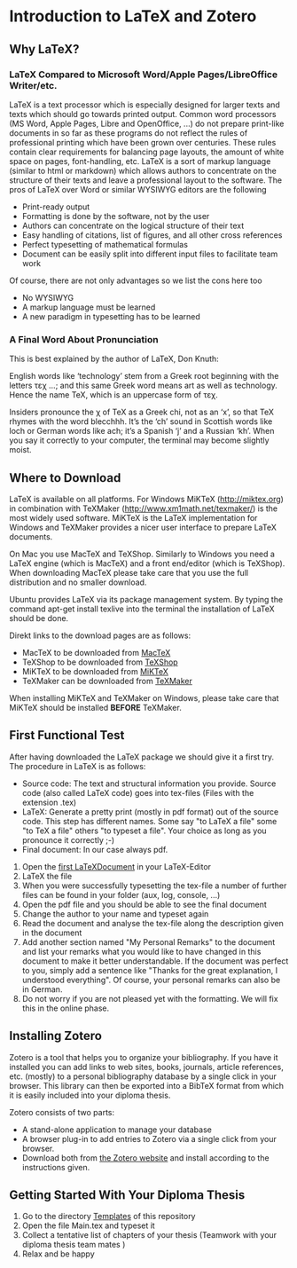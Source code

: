 # Introduction to LaTeX and Zotero
## Why LaTeX?
### LaTeX Compared to Microsoft Word/Apple Pages/LibreOffice Writer/etc.
LaTeX is a text processor which is especially designed for larger texts and texts which should go towards printed output. Common word processors (MS Word, Apple Pages, Libre and OpenOffice, ...) do not prepare print-like documents in so far as these programs do not reflect the rules of professional printing which have been grown over centuries. These rules contain clear requirements for balancing page layouts, the amount of white space on pages, font-handling, etc. LaTeX is a sort of markup language (similar to html or markdown) which allows authors to concentrate on the structure of their texts and leave a professional layout to the software. The pros of LaTeX over Word or similar WYSIWYG editors are the following

- Print-ready output
- Formatting is done by the software, not by the user
- Authors can concentrate on the logical structure of their text
- Easy handling of citations, list of figures, and all other cross references
- Perfect typesetting of mathematical formulas
- Document can be easily split into different input files to facilitate team work

Of course, there are not only advantages so we list the cons here too

- No WYSIWYG
- A markup language must be learned
- A new paradigm in typesetting has to be learned

### A Final Word About Pronunciation
This is best explained by the author of LaTeX, Don Knuth:

English words like ‘technology’ stem from a Greek root beginning with the letters τεχ ...; and this same Greek word means art as well as technology. Hence the name TeX, which is an uppercase form of τεχ.

Insiders pronounce the χ of TeX as a Greek chi, not as an ‘x’, so that TeX rhymes with the word blecchhh. It’s the ‘ch’ sound in Scottish words like loch or German words like ach; it’s a Spanish ‘j’ and a Russian ‘kh’. When you say it correctly to your computer, the terminal may become slightly moist.

## Where to Download
LaTeX is available on all platforms. For Windows MiKTeX (http://miktex.org) in combination with TeXMaker (http://www.xm1math.net/texmaker/) is the most widely used software. MiKTeX is the LaTeX implementation for Windows and TeXMaker provides a nicer user interface to prepare LaTeX documents.

On Mac you use MacTeX and TeXShop. Similarly to Windows you need a LaTeX engine (which is MacTeX) and a front end/editor (which is TeXShop). When downloading MacTeX please take care that you use the full distribution and no smaller download.

Ubuntu provides LaTeX via its package management system. By typing the command apt-get install texlive into the terminal the installation of LaTeX should be done.

Direkt links to the download pages are as follows:

- MacTeX to be downloaded from [MacTeX](http://www.tug.org/mactex/)
- TeXShop to be downloaded from [TeXShop](http://pages.uoregon.edu/koch/texshop/obtaining.html)
- MiKTeX to be downloaded from [MiKTeX](https://miktex.org/download)
- TeXMaker can be downloaded from [TeXMaker](http://www.xm1math.net/texmaker/download.html)

When installing MiKTeX and TeXMaker on Windows, please take care that MiKTeX should be installed **BEFORE** TeXMaker.

## First Functional Test
After having downloaded the LaTeX package we should give it a first try. The procedure in LaTeX is as follows:

- Source code: The text and structural information you provide. Source code (also called LaTeX code) goes into tex-files (Files with the extension .tex)
- LaTeX: Generate a pretty print (mostly in pdf format) out of the source code. This step has different names. Some say "to LaTeX a file" some "to TeX a file" others "to typeset a file". Your choice as long as you pronounce it correctly ;-)
- Final document: In our case always pdf.

1. Open the [first LaTeXDocument](FirstLaTeXTest/FirstLaTeXTest.tex) in your LaTeX-Editor
1. LaTeX the file
1. When you were successfully typesetting the tex-file a number of further files can be found in your folder (aux, log, console, ...)
1. Open the pdf file and you should be able to see the final document
1. Change the author to your name and typeset again
1. Read the document and analyse the tex-file along the description given in the document
1. Add another section named "My Personal Remarks" to the document and list your remarks what you would like to have changed in this document to make it better understandable. If the document was perfect to you, simply add a sentence like "Thanks for the great explanation, I understood everything". Of course, your personal remarks can also be in German.
1. Do not worry if you are not pleased yet with the formatting. We will fix this in the online phase.

## Installing Zotero
Zotero is a tool that helps you to organize your bibliography. If you have it installed you can add links to web sites, books, journals, article references, etc. (mostly) to a personal bibliography database by a single click in your browser. This library can then be exported into a BibTeX format from which it is easily included into your diploma thesis.

Zotero consists of two parts:

- A stand-alone application to manage your database
- A browser plug-in to add entries to Zotero via a single click from your browser.
- Download both from [the Zotero website](https://www.zotero.org/download/) and install according to the instructions given.

## Getting Started With Your Diploma Thesis
1. Go to the directory [Templates](../Templates/LaTeX) of this repository
1. Open the file Main.tex and typeset it
1. Collect a tentative list of chapters of your thesis (Teamwork with your diploma thesis team mates )
1. Relax and be happy
